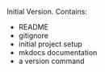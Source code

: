 Initial Version. Contains:

* README
* gitignore
* initial project setup
* mkdocs documentation
* a version command
